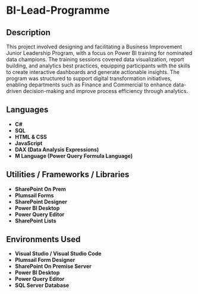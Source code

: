 
<h1> BI-Lead-Programme</h1>


<h2>Description</h2>
This project involved designing and facilitating a Business Improvement Junior Leadership Program, with a focus on Power BI training for nominated data champions. The training sessions covered data visualization, report building, and analytics best practices, equipping participants with the skills to create interactive dashboards and generate actionable insights. The program was structured to support digital transformation initiatives, enabling departments such as Finance and Commercial to enhance data-driven decision-making and improve process efficiency through analytics.
<br />


<h2>Languages</h2>

- <b>C#</b> 
- <b>SQL</b>
- <b>HTML & CSS</b>
- <b>JavaScript</b>
- <b>DAX (Data Analysis Expressions)</b>
- <b>M Language (Power Query Formula Language) </b>

<h2>Utilities / Frameworks / Libraries</h2>

- <b>SharePoint On Prem</b> 
- <b>Plumsail Forms</b>
- <b>SharePoint Designer</b>
- <b>Power BI Desktop</b> 
- <b>Power Query Editor</b>
- <b>SharePoint Lists</b>


<h2>Environments Used </h2>

- <b>Visual Studio / Visual Studio Code</b> 
- <b>Plumsail Form Designer</b>
- <b>SharePoint On Premise Server</b>
- <b>Power BI Desktop</b> 
- <b>Power Query Editor</b>
- <b>SQL Server Database</b>





